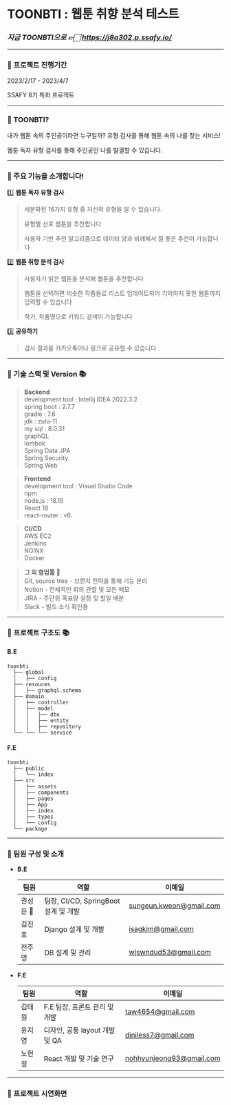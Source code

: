 # TOONBTI : 웹툰 취향 분석 테스트


### **_지금 TOONBTI으로 👉🏻 https://j8a302.p.ssafy.io/_**

---

### **💚 프로젝트 진행기간**

<p> 2023/2/17 - 2023/4/7 </p>
<p> SSAFY 8기 특화 프로젝트 </p>

---

### **💛 TOONBTI?**

내가 웹툰 속의 주인공이라면 누구일까? 유형 검사를 통해 웹툰 속의 나를 찾는 서비스!

웹툰 독자 유형 검사를 통해 주인공인 나를 발결할 수 있습니다.

---

### **💚 주요 기능을 소개합니다!**

1️⃣ **웹툰 독자 유형 검사**

> 세분화된 16가지 유형 중 자신의 유형을 알 수 있습니다.
> 
> 유형별 선호 웹툰을 추천합니다
> 
> 사용자 기반 추천 알고리즘으로 데이터 양과 비례해서 질 좋은 추천이 가능합니다

2️⃣ **웹툰 취향 분석 검사**

> 사용자가 읽은 웹툰을 분석해 웹툰을 추천합니다
> 
> 웹툰을 선택하면 비슷한 작품들로 리스트 업데이트되어 기억하지 못한 웹툰까지 입력할 수 있습니다
> 
> 작가, 작품명으로 키워드 검색이 가능합니다

3️⃣ **공유하기**

> 검사 결과를 카카오톡이나 링크로 공유할 수 있습니다
> 
> 

---

### **💚 기술 스택 및 Version 📚**

> **Backend** <br>
> development tool : Intellij IDEA 2022.3.2<br>
> spring boot : 2.7.7 <br>
> gradle : 7.6 <br>
> jdk : zulu-11 <br>
> my sql : 8.0.31 <br>
> graphQL  <br>
> lombok <br>
> Spring Data JPA <br>
> Spring Security <br>
> Spring Web <br>

> **Frontend** <br>
> development tool : Visual Studio Code <br>
> npm  <br>
> node.js : 18.15 <br>
> React 18 <br>
> react-router : v6. <br>

> **CI/CD** <br>
> AWS EC2 <br>
> Jenkins <br>
> NGINX <br>
> Docker <br>

> **그 외 협업툴 📕** <br>
> Git, source tree - 브랜치 전략을 통해 기능 분리<br>
> Notion - 전체적인 회의 관할 및 모든 메모<br>
> JIRA - 주단위 목표량 설정 및 할일 배분 <br>
> Slack - 빌드 소식 확인용 <br>

---

### **💛 프로젝트 구조도 📚**

#### B.E

```
toonbti
  ├── global
  │   ├── config
  ├── resouces
  │   ├── graphql.schema
  ├── domain
  │   ├── controller
  │   ├── model
  │   │   ├── dto
  │   │   ├── entity
  │   │   ├── repository
  └── └── └── service
```

#### F.E

```
toonbti
  ├── public
  │   └── index
  ├── src
  │   ├── assets
  │   ├── components
  │   ├── pages
  │   ├── App
  │   ├── index
  │   ├── types
  │   └── config
  └── package
```

---

### **💚 팀원 구성 및 소개**

- **B.E**
  
  | 팀원     | 역할                            | 이메일                     |
  | ------ | ----------------------------- | ----------------------- |
  | 권성은 👑 | 팀장, CI/CD, SpringBoot 설계 및 개발 | sungeun.kweon@gmail.com |
  | 김진호    | Django 설계 및 개발                | isagkim@gmail.com       |
  | 전주영    | DB 설계 및 관리                    | wjswndud53@gmail.com    |

- **F.E**
  
  | 팀원  | 역할                     | 이메일                      |
  | --- | ---------------------- | ------------------------ |
  | 김태원 | F.E 팀장, 프론트 관리 및 개발    | taw4654@gmail.com        |
  | 윤지영 | 디자인, 공통 layout 개발 및 QA | diniless7@gmail.com      |
  | 노현정 | React 개발 및 기술 연구       | nohhyunjeong93@gmail.com |

---

### **💚 프로젝트 시연화면**

#### 
